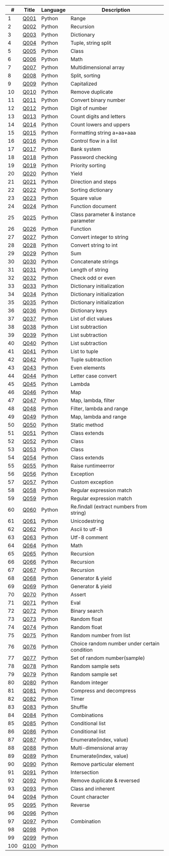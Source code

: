 |#|Title|Language|Description|
|--|--|--|--|
|1|[Q001](./Q001.py)|Python|Range|
|2|[Q002](./Q002.py)|Python|Recursion|
|3|[Q003](./Q003.py)|Python|Dictionary|
|4|[Q004](./Q004.py)|Python|Tuple, string split|
|5|[Q005](./Q005.py)|Python|Class|
|6|[Q006](./Q006.py)|Python|Math|
|7|[Q007](./Q007.py)|Python|Multidimensional array|
|8|[Q008](./Q008.py)|Python|Split, sorting|
|9|[Q009](./Q009.py)|Python|Capitalized|
|10|[Q010](./Q010.py)|Python|Remove duplicate|
|11|[Q011](./Q011.py)|Python|Convert binary number|
|12|[Q012](./Q012.py)|Python|Digit of number|
|13|[Q013](./Q013.py)|Python|Count digits and letters|
|14|[Q014](./Q014.py)|Python|Count lowers and uppers|
|15|[Q015](./Q015.py)|Python|Formatting string a+aa+aaa|
|16|[Q016](./Q016.py)|Python|Control flow in a list|
|17|[Q017](./Q017.py)|Python|Bank system|
|18|[Q018](./Q018.py)|Python|Password checking|
|19|[Q019](./Q019.py)|Python|Priority sorting|
|20|[Q020](./Q020.py)|Python|Yield|
|21|[Q021](./Q021.py)|Python|Direction and steps|
|22|[Q022](./Q022.py)|Python|Sorting dictionary|
|23|[Q023](./Q023.py)|Python|Square value|
|24|[Q024](./Q024.py)|Python|Function document|
|25|[Q025](./Q025.py)|Python|Class parameter & instance parameter|
|26|[Q026](./Q026.py)|Python|Function|
|27|[Q027](./Q027.py)|Python|Convert integer to string|
|28|[Q028](./Q028.py)|Python|Convert string to int|
|29|[Q029](./Q029.py)|Python|Sum|
|30|[Q030](./Q030.py)|Python|Concatenate strings|
|31|[Q031](./Q031.py)|Python|Length of string|
|32|[Q032](./Q032.py)|Python|Check odd or even|
|33|[Q033](./Q033.py)|Python|Dictionary initialization|
|34|[Q034](./Q034.py)|Python|Dictionary initialization|
|35|[Q035](./Q035.py)|Python|Dictionary initialization|
|36|[Q036](./Q036.py)|Python|Dictionary keys|
|37|[Q037](./Q037.py)|Python|List of dict values|
|38|[Q038](./Q038.py)|Python|List subtraction|
|39|[Q039](./Q039.py)|Python|List subtraction|
|40|[Q040](./Q040.py)|Python|List subtraction|
|41|[Q041](./Q041.py)|Python|List to tuple|
|42|[Q042](./Q042.py)|Python|Tuple subtraction|
|43|[Q043](./Q043.py)|Python|Even elements|
|44|[Q044](./Q044.py)|Python|Letter case convert|
|45|[Q045](./Q045.py)|Python|Lambda|
|46|[Q046](./Q046.py)|Python|Map|
|47|[Q047](./Q047.py)|Python|Map, lambda, filter|
|48|[Q048](./Q048.py)|Python|Filter, lambda and range|
|49|[Q049](./Q049.py)|Python|Map, lambda and range|
|50|[Q050](./Q050.py)|Python|Static method|
|51|[Q051](./Q051.py)|Python|Class extends|
|52|[Q052](./Q052.py)|Python|Class|
|53|[Q053](./Q053.py)|Python|Class|
|54|[Q054](./Q054.py)|Python|Class extends|
|55|[Q055](./Q055.py)|Python|Raise runtimeerror|
|56|[Q056](./Q056.py)|Python|Exception|
|57|[Q057](./Q057.py)|Python|Custom exception|
|58|[Q058](./Q058.py)|Python|Regular expression match|
|59|[Q059](./Q059.py)|Python|Regular expression match|
|60|[Q060](./Q060.py)|Python|Re.findall (extract numbers from string)|
|61|[Q061](./Q061.py)|Python|Unicodestring|
|62|[Q062](./Q062.py)|Python|Ascii to utf-8|
|63|[Q063](./Q063.py)|Python|Utf-8 comment|
|64|[Q064](./Q064.py)|Python|Math|
|65|[Q065](./Q065.py)|Python|Recursion|
|66|[Q066](./Q066.py)|Python|Recursion|
|67|[Q067](./Q067.py)|Python|Recursion|
|68|[Q068](./Q068.py)|Python|Generator & yield|
|69|[Q069](./Q069.py)|Python|Generator & yield|
|70|[Q070](./Q070.py)|Python|Assert|
|71|[Q071](./Q071.py)|Python|Eval|
|72|[Q072](./Q072.py)|Python|Binary search|
|73|[Q073](./Q073.py)|Python|Random float|
|74|[Q074](./Q074.py)|Python|Random float|
|75|[Q075](./Q075.py)|Python|Random number from list|
|76|[Q076](./Q076.py)|Python|Choice random number under certain condition|
|77|[Q077](./Q077.py)|Python|Set of random number(sample)|
|78|[Q078](./Q078.py)|Python|Random sample sets|
|79|[Q079](./Q079.py)|Python|Random sample set|
|80|[Q080](./Q080.py)|Python|Random integer|
|81|[Q081](./Q081.py)|Python|Compress and decompress|
|82|[Q082](./Q082.py)|Python|Timer|
|83|[Q083](./Q083.py)|Python|Shuffle|
|84|[Q084](./Q084.py)|Python|Combinations|
|85|[Q085](./Q085.py)|Python|Conditional list|
|86|[Q086](./Q086.py)|Python|Conditional list|
|87|[Q087](./Q087.py)|Python|Enumerate(index, value)|
|88|[Q088](./Q088.py)|Python|Multi-dimensional array|
|89|[Q089](./Q089.py)|Python|Enumerate(index, value)|
|90|[Q090](./Q090.py)|Python|Remove particular element|
|91|[Q091](./Q091.py)|Python|Intersection|
|92|[Q092](./Q092.py)|Python|Remove duplicate & reversed|
|93|[Q093](./Q093.py)|Python|Class and inherent|
|94|[Q094](./Q094.py)|Python|Count character|
|95|[Q095](./Q095.py)|Python|Reverse|
|96|[Q096](./Q096.py)|Python||
|97|[Q097](./Q097.py)|Python|Combination|
|98|[Q098](./Q098.py)|Python||
|99|[Q099](./Q099.py)|Python||
|100|[Q100](./Q100.py)|Python||